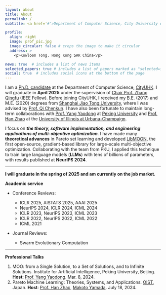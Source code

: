 ```yaml
---
layout: about
title: About
permalink: /
subtitle: <a href='#'>Department of Computer Science, City University of Hong Kong</a>.

profile:
  align: right
  image: prof_pic.jpg
  image_circular: false # crops the image to make it circular
  address: >
    <p>Kowloon Tong, Hong Kong SAR China</p>

news: true  # includes a list of news items
selected_papers: true # includes a list of papers marked as "selected={true}"
social: true  # includes social icons at the bottom of the page
---
```


I am
a [Ph.D. candidate](https://scholars.cityu.edu.hk/en/persons/xiaoyuan-zhang(6672c5c3-987f-4d60-9a38-e0ce376b9803).html)
at the Department of Computer Science, [CityUHK](https://www.cityu.edu.hk/).
I will graduate in **April 2025** under the supervision
of [Chair Prof. Zhang Qingfu](https://scholar.google.com/citations?user=nhL9PHwAAAAJ&hl=en) (IEEE Fellow).
Before joining CityUHK, I received my B.E. (2017) and M.E. (2020) degrees
from [Shanghai Jiao Tong University](https://me.sjtu.edu.cn/en/), where I was advised
by [Prof. Qi Chenkun](https://ieeexplore.ieee.org/author/37529382400).
I have also been fortunate to maintain long-term collaborations
with [Prof. Yang Yaodong](https://scholar.google.co.uk/citations?user=6yL0xw8AAAAJ&hl=en)
at [Peking University](https://english.pku.edu.cn/)
and [Prof. Han Zhao](https://scholar.google.com/citations?user=x942ipYAAAAJ&hl=en) at
the [University of Illinois at Urbana-Champaign](https://illinois.edu/).

I focus on **_the theory, software implementation, and engineering applications of multi-objective optimization_**. 
I have made many **theoretical advances** in Pareto set learning and developed [LibMOON](https://github.com/xzhang2523/libmoon), the first open-source, gradient-based library for large-scale multi-objective optimization. 
Collaborating with the team from PKU, I applied this technique to train large language models (**LLMs**) with tens of billions of parameters, with results published at **NeurIPS 2024**.

---

**I will graduate in the spring of 2025 and am currently on the job market.**


**Academic service**

- Conference Reviews:
    - ICLR 2025, AISTATS 2025, AAAI 2025
    - NeurIPS 2024, ICLR 2024, ICML 2024
    - ICLR 2023, NeurIPS 2023, ICML 2023
    - ICLR 2022, NeurIPS 2022, ICML 2022
    - ICML 2021

- Journal Reviews:
  - Swarm Evolutionary Computation

---

**Professional Talks**
1. MOO: from a Single Solution, to a Set of Solutions, and to Infinite Solutions. Institute for Artificial
Intelligence, Peking University, Beijing. **Host**: [Prof. Yang Yaodong](https://scholar.google.co.uk/citations?user=6yL0xw8AAAAJ&hl=en). Mar. 8, 2024.
2. Pareto Machine Learning: Theories, Systems, and Applications. [OIST](https://www.oist.jp/), Japan. **Host**: [Prof. Han Zhao](https://scholar.google.com/citations?user=x942ipYAAAAJ&hl=en),
[Makoto Yamada](https://scholar.google.com/citations?user=1cKNu1gAAAAJ&hl=en). July 18, 2024.